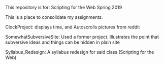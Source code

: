 This repository is for:
Scripting for the Web Spring 2019

This is a place to consolidate my assignments.

ClockProject:
      displays time, and Autoscrolls pictures from reddit

SomewhatSubversiveSite:
      Used a former project. Illustrates the point that subversive ideas and things can be hidden in plain site
      
Syllabus_Redesign:
      A syllabus redesign for said class (Scripting for the Web)
